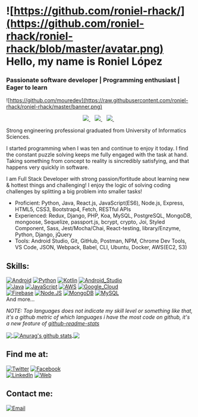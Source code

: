 # ![https://github.com/roniel-rhack/](https://github.com/roniel-rhack/roniel-rhack/blob/master/avatar.png) Hello, my name is Roniel López

### Passionate software developer | Programming enthusiast | Eager to learn

![https://github.com/mouredev](https://raw.githubusercontent.com/roniel-rhack/roniel-rhack/master/banner.png)

<p align='center'>
  
  <a href="https://wa.me/+5355450209?text=Hola!%20Roniel">
    <img src="https://img.shields.io/badge/WHATSAPP-%2325D366.svg?&style=for-the-badge&logo=whatsapp&logoColor=white" />    
  </a>&nbsp;&nbsp;
  <a href="https://www.linkedin.com/in/roniel-lopez/">
    <img src="https://img.shields.io/badge/linkedin-%230077B5.svg?&style=for-the-badge&logo=linkedin&logoColor=white" />
  </a>&nbsp;&nbsp;
  <a href="https://telegram.com/roniel">
    <img src="https://img.shields.io/badge/TELEGRAM-%20-red.svg?&style=for-the-badge&logo=instagram&logoColor=white" />        
  </a>&nbsp;&nbsp;
  
</p>
Strong engineering professional graduated from University of Informatics Sciences.

I started programming when I was ten and continue to enjoy it today. I find the constant puzzle solving keeps me fully engaged with the task at hand. Taking something from concept to reality is sincredibly satisfying, and that happens very quickly in software.

I am Full Stack Developer with strong passion/fortitude about learning new & hottest things and challenging! I enjoy the logic of solving coding challenges by splitting a big problem into smaller tasks!

- Proficient: Python, Java, React.js, JavaScript(ES6), Node.js, Express, HTML5, CSS3, Bootstrap4, Fetch, RESTful APIs
- Experienced: Redux, Django, PHP, Koa, MySQL, PostgreSQL, MongoDB, mongoose, Sequelize, passport.js, bcrypt, crypto, Joi, Styled Component, Sass, Jest/Mocha/Chai, React-testing, library/Enzyme, Python, Django, jQuery
- Tools: Android Studio, Git, GitHub, Postman, NPM, Chrome Dev Tools, VS Code, JSON, Webpack, Babel, CLI, Ubuntu, Docker, AWS(EC2, S3)

## Skills:

[![Android](https://img.shields.io/badge/Android-3DDC84?style=for-the-badge&logo=android&logoColor=white&labelColor=101010)]()
[![Python](https://img.shields.io/badge/Python-5DA94?style=for-the-badge&logo=python&logoColor=white&labelColor=101310)]()
[![Kotlin](https://img.shields.io/badge/Kotlin-0095D5?style=for-the-badge&logo=kotlin&logoColor=white&labelColor=101010)]()
[![Android_Studio](https://img.shields.io/badge/Android_Studio-3DDC84?style=for-the-badge&logo=android-studio&logoColor=white&labelColor=101010)]()
</br>
[![Java](https://img.shields.io/badge/Java-007396?style=for-the-badge&logo=java&logoColor=white&labelColor=101010)]()
[![JavaScript](https://img.shields.io/badge/JavaScript-F7DF1E?style=for-the-badge&logo=javascript&logoColor=white&labelColor=101010)]()
[![AWS](https://img.shields.io/badge/AWS-232F3E?style=for-the-badge&logo=amazon-aws&logoColor=white&labelColor=101010)]()
[![Google_Cloud](https://img.shields.io/badge/Google_Cloud-4285F4?style=for-the-badge&logo=google_cloud&logoColor=white&labelColor=101010)]()
</br>
[![Firebase](https://img.shields.io/badge/Firebase-FFCA28?style=for-the-badge&logo=firebase&logoColor=white&labelColor=101010)]()
[![Node.JS](https://img.shields.io/badge/Node.JS-339933?style=for-the-badge&logo=node.js&logoColor=white&labelColor=101010)]()
[![MongoDB](https://img.shields.io/badge/MongoDB-47A248?style=for-the-badge&logo=mongodb&logoColor=white&labelColor=101010)]()
[![MySQL](https://img.shields.io/badge/MySQL-4479A1?style=for-the-badge&logo=mysql&logoColor=white&labelColor=101010)]()
</br>
And more...

_NOTE: Top languages does not indicate my skill level or something like that, it's a github metric of which languages i have the most code on github, it's a new feature of [github-readme-stats](https://github.com/anuraghazra/github-readme-stats)_

<a href="https://github.com/anuraghazra/github-readme-stats">
  <!-- Change the `github-readme-stats.anuraghazra1.vercel.app` to `github-readme-stats.vercel.app`  -->
  <img align="center" src="https://github-readme-stats.vercel.app/api/top-langs/?username=roniel-rhack&theme=radical&hide=glsl,python" />
</a>
<a href="https://github.com/anuraghazra/github-readme-stats">
  <img align="center" src="https://github-readme-stats.vercel.app/api?username=roniel-rhack&show_icons=true&theme=radical&line_height=27" alt="Anurag's github stats" />
</a>

<a href="https://github.com/anuraghazra/github-readme-stats">
  <!-- Change the `github-readme-stats.anuraghazra1.vercel.app` to `github-readme-stats.vercel.app`  -->
  <img align="center" src="https://github-readme-stats.vercel.app/api/pin/?username=roniel-rhack&repo=nauta-connect-apk&theme=radical" />
</a>

## Find me at:

[![Twitter](https://img.shields.io/badge/Twitter-@Roniel_Rhack-1DA1F2?style=for-the-badge&logo=twitter&logoColor=white&labelColor=101010)](https://twitter.com/roniel_rhack)
[![Facebook](https://img.shields.io/badge/Facebook-@roniel.rack-1877F2?style=for-the-badge&logo=facebook&logoColor=white&labelColor=101010)](https://facebook.com/roniel.rack)
</br>
[![LinkedIn](https://img.shields.io/badge/LinkedIn-roniel_lopez-0077B5?style=for-the-badge&logo=linkedin&logoColor=white&labelColor=101010)](https://www.linkedin.com/in/roniel-lopez)
[![Web](https://img.shields.io/badge/DEV_TO-Roniel_Lopez-14a1f0?style=for-the-badge&logo=dev.to&logoColor=white&labelColor=101010)](https://dev.to/roniel_rhack)

## Contact me:

[![Email](<https://img.shields.io/badge/roniel.rack@gmal.com-my_personal_email_(fast response)-D14836?style=for-the-badge&logo=gmail&logoColor=white&labelColor=101010>)](mailto:roniel.rack@gmail.com)
